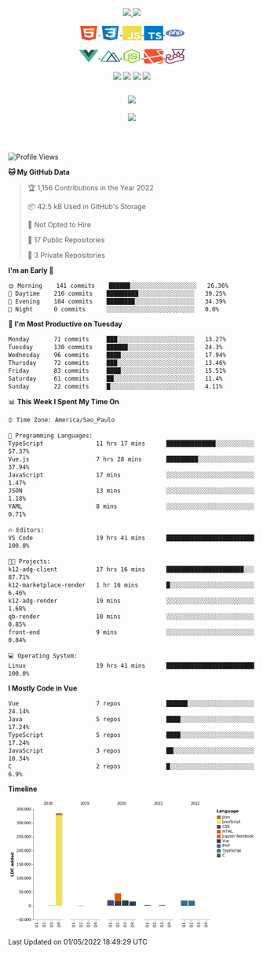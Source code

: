 <div align="center">
  <a href="https://github.com/Rodolfo-Santos">
  <img height="180em" src="https://github-readme-stats.vercel.app/api?username=Rodolfo-Santos&show_icons=true&theme=monokai&include_all_commits=true&count_private=true"/>
  <img height="180em" src="https://github-readme-stats.vercel.app/api/top-langs/?username=Rodolfo-Santos&layout=compact&langs_count=7&theme=monokai"/>
</div>
<br/>

<div align="center">
  <img align="center" alt="HTML" height="30" width="40" src="https://raw.githubusercontent.com/devicons/devicon/master/icons/html5/html5-original.svg">
  <img align="center" alt="CSS" height="30" width="40" src="https://raw.githubusercontent.com/devicons/devicon/master/icons/css3/css3-original.svg">
  <img align="center" alt="JS" height="30" width="40" src="https://raw.githubusercontent.com/devicons/devicon/master/icons/javascript/javascript-plain.svg">
  <img align="center" alt="TS" height="30" width="40" src="https://raw.githubusercontent.com/devicons/devicon/master/icons/typescript/typescript-plain.svg">
  <img align="center" alt="PHP" height="30" width="40" src="https://raw.githubusercontent.com/devicons/devicon/master/icons/php/php-plain.svg">
</div>
  
<br/>
  
<div align="center">
  <img align="center" alt="VueJS" height="30" width="40" src="https://raw.githubusercontent.com/devicons/devicon/master/icons/vuejs/vuejs-original.svg">
  <img align="center" alt="NuxtJS" height="30" width="40" src="https://raw.githubusercontent.com/devicons/devicon/master/icons/nuxtjs/nuxtjs-original.svg">
  <img align="center" alt="NodeJS" height="30" width="40" src="https://raw.githubusercontent.com/devicons/devicon/master/icons/nodejs/nodejs-plain.svg">
  <img align="center" alt="Laravel" height="30" width="40" src="https://raw.githubusercontent.com/devicons/devicon/master/icons/laravel/laravel-plain.svg">
  <img align="center" alt="Blade" height="30" width="40" src="https://raw.githubusercontent.com/devicons/devicon/master/icons/jest/jest-plain.svg">
</div>
  
<br/>
  
<div align="center"> 
  <a href="https://www.instagram.com/rodolfo.d.santos/" target="_blank"><img src="https://img.shields.io/badge/-Instagram-%23E4405F?style=for-the-badge&logo=instagram&logoColor=white" target="_blank"></a>
 <a href="https://discord.gg/7h4QC4MA" target="_blank"><img src="https://img.shields.io/badge/Discord-7289DA?style=for-the-badge&logo=discord&logoColor=white" target="_blank"></a> 
  <a href="mailto:rodolfodossantos29@gmail.com" target="_blank"><img src="https://img.shields.io/badge/-Gmail-%23333?style=for-the-badge&logo=gmail&logoColor=white"></a>
  <a href="https://www.linkedin.com/in/rodolfosantos29/" target="_blank"><img src="https://img.shields.io/badge/-LinkedIn-%230077B5?style=for-the-badge&logo=linkedin&logoColor=white" target="_blank"></a>  
</div>
  
##
 
<div align="center">
   <img height="180em" src="http://github-readme-streak-stats.herokuapp.com?user=rodolfo-santos&theme=monokai&hide_border=true&date_format=M%20j%5B%2C%20Y%5D"/>
</div>
  
<br/>
  
<div align="center">
  <img src="https://activity-graph.herokuapp.com/graph?username=rodolfo-santos&custom_title=Rodolfo%27s%20activity%20graph&theme=monokai&hide_border=true"/>
</div>
  
##
<br/>
  
<!--START_SECTION:waka-->
![Profile Views](http://img.shields.io/badge/Profile%20Views-1-blue)

**🐱 My GitHub Data** 

> 🏆 1,156 Contributions in the Year 2022
 > 
> 📦 42.5 kB Used in GitHub's Storage 
 > 
> 🚫 Not Opted to Hire
 > 
> 📜 17 Public Repositories 
 > 
> 🔑 3 Private Repositories  
 > 
**I'm an Early 🐤** 

```text
🌞 Morning    141 commits    ██████░░░░░░░░░░░░░░░░░░░   26.36% 
🌆 Daytime    210 commits    █████████░░░░░░░░░░░░░░░░   39.25% 
🌃 Evening    184 commits    ████████░░░░░░░░░░░░░░░░░   34.39% 
🌙 Night      0 commits      ░░░░░░░░░░░░░░░░░░░░░░░░░   0.0%

```
📅 **I'm Most Productive on Tuesday** 

```text
Monday       71 commits     ███░░░░░░░░░░░░░░░░░░░░░░   13.27% 
Tuesday      130 commits    ██████░░░░░░░░░░░░░░░░░░░   24.3% 
Wednesday    96 commits     ████░░░░░░░░░░░░░░░░░░░░░   17.94% 
Thursday     72 commits     ███░░░░░░░░░░░░░░░░░░░░░░   13.46% 
Friday       83 commits     ████░░░░░░░░░░░░░░░░░░░░░   15.51% 
Saturday     61 commits     ██░░░░░░░░░░░░░░░░░░░░░░░   11.4% 
Sunday       22 commits     █░░░░░░░░░░░░░░░░░░░░░░░░   4.11%

```


📊 **This Week I Spent My Time On** 

```text
⌚︎ Time Zone: America/Sao_Paulo

💬 Programming Languages: 
TypeScript               11 hrs 17 mins      ██████████████░░░░░░░░░░░   57.37% 
Vue.js                   7 hrs 28 mins       █████████░░░░░░░░░░░░░░░░   37.94% 
JavaScript               17 mins             ░░░░░░░░░░░░░░░░░░░░░░░░░   1.47% 
JSON                     13 mins             ░░░░░░░░░░░░░░░░░░░░░░░░░   1.18% 
YAML                     8 mins              ░░░░░░░░░░░░░░░░░░░░░░░░░   0.71%

🔥 Editors: 
VS Code                  19 hrs 41 mins      █████████████████████████   100.0%

🐱‍💻 Projects: 
k12-adg-client           17 hrs 16 mins      ██████████████████████░░░   87.71% 
k12-marketplace-render   1 hr 16 mins        █░░░░░░░░░░░░░░░░░░░░░░░░   6.46% 
k12-adg-render           19 mins             ░░░░░░░░░░░░░░░░░░░░░░░░░   1.68% 
qb-render                10 mins             ░░░░░░░░░░░░░░░░░░░░░░░░░   0.85% 
front-end                9 mins              ░░░░░░░░░░░░░░░░░░░░░░░░░   0.84%

💻 Operating System: 
Linux                    19 hrs 41 mins      █████████████████████████   100.0%

```

**I Mostly Code in Vue** 

```text
Vue                      7 repos             ██████░░░░░░░░░░░░░░░░░░░   24.14% 
Java                     5 repos             ████░░░░░░░░░░░░░░░░░░░░░   17.24% 
TypeScript               5 repos             ████░░░░░░░░░░░░░░░░░░░░░   17.24% 
JavaScript               3 repos             ██░░░░░░░░░░░░░░░░░░░░░░░   10.34% 
C                        2 repos             █░░░░░░░░░░░░░░░░░░░░░░░░   6.9%

```


**Timeline**

![Chart not found](https://raw.githubusercontent.com/rodolfo-santos/rodolfo-santos/main/charts/bar_graph.png) 


 Last Updated on 01/05/2022 18:49:29 UTC
<!--END_SECTION:waka-->     
              

